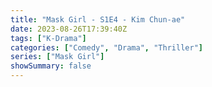 ```yaml
---
title: "Mask Girl - S1E4 - Kim Chun-ae"
date: 2023-08-26T17:39:40Z
tags: ["K-Drama"]
categories: ["Comedy", "Drama", "Thriller"]
series: ["Mask Girl"]
showSummary: false
---
```


<mux-player stream-type="on-demand"
  src="https://kp3d-my.sharepoint.com/personal/ryoo_kp3d_onmicrosoft_com/_layouts/15/download.aspx?share=EbhaW7ONO0xEvp6p86MN55kBs9ofnfiQDAsz_DfIxhrX9A" metadata-video-title="Mask Girl - S1E4 - Kim Chun-ae" prefer-playback="mse" controls>
  </mux-player>
  
  
  <script src="https://cdn.jsdelivr.net/npm/@mux/mux-player"></script>
  
 <script id="o16clGc00luixeDufv9sfV202NsNTWtWagxOexNxEo1m8" type="application/ld+json">
 {
  "@context": "https://schema.org/",
  "@type": "VideoObject",
  "name": "Mask Girl - S1E4 - Kim Chun-ae",
  "contentUrl": "https://stream.mux.com/o16clGc00luixeDufv9sfV202NsNTWtWagxOexNxEo1m8.m3u8",
  "thumbnailUrl": "https://www.themoviedb.org/t/p/original/3O8uTUpt76ShtEtNNrOJpcwQROH.jpg?width=314&fit_mode=preserve&time=25",
  "uploadDate": "2023-08-26T17:39:40Z",
}

</script>

